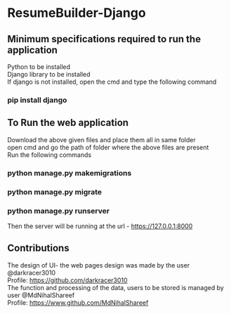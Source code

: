 # ResumeBuilder-Django

## Minimum specifications required to run the application
Python to be installed
<br>
Django library to be installed
<br>
If django is not installed, open the cmd and type the following command
<br>
### pip install django
## To Run the web application
Download the above given files and place them all in same folder
<br>
open cmd and go the path of folder where the above files are present
<br>
Run the following commands
### python manage.py makemigrations
### python manage.py migrate
### python manage.py runserver
Then the server will be running at the url - https://127.0.0.1:8000
<br>
## Contributions
The design of UI-  the web pages design was made by the user @darkracer3010
<br>
Profile: https://github.com/darkracer3010
<br>
The function and processing of the data, users to be stored is managed by user @MdNihalShareef
<br>
Profile: https://www.github.com/MdNihalShareef
